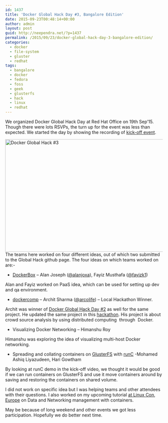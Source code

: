 ```yaml
---
id: 1437
title: 'Docker Global Hack Day #3, Bangalore Edition'
date: 2015-09-23T00:48:14+00:00
author: admin
layout: post
guid: http://neependra.net/?p=1437
permalink: /2015/09/23/docker-global-hack-day-3-bangalore-edition/
categories:
  - docker
  - file-system
  - gluster
  - redhat
tags:
  - bangalore
  - docker
  - fedora
  - foss
  - geek
  - glusterfs
  - hack
  - linux
  - redhat
---
```

We organized Docker Global Hack Day at Red Hat Office on 19th Sep&#8217;15. Though there were lots RSVPs, the turn up for the event was less than expected. We started the day by showing the recording of [kick-off event](https://www.youtube.com/watch?v=3WACZzbKFRE).
  
<img class="alignleft" src="https://farm6.staticflickr.com/5743/21016450524_a6a842fb49_z.jpg" alt="Docker Global Hack #3" width="640" height="360" />The teams here worked on four different ideas, out of which two submitted to the Global Hack github page. The four ideas on which teams worked on are:-

  * [DockerBox](https://github.com/docker/global-hack-day-3/tree/master/DockerBox_Bangalore) &#8211; Alan Joseph ([@alanjoxa](https://github.com/docker/global-hack-day-3/blob/master/DockerBox_Bangalore/github.com/alanjoxa)), Fayiz Musthafa ([@fayizk1](https://github.com/docker/global-hack-day-3/blob/master/DockerBox_Bangalore/github.com/fayizk1))

Alan and Fayiz worked on PaaS idea, which can be used for setting up dev and qa environment.

  * [dockercomp](https://github.com/arcolife/dockerComp) &#8211; Archit Sharma ([@arcolife](http://www.twitter.com/arcolife)) &#8211; Local Hackathon Winner.

Archit was winner of [Docker Global Hack Day #2](http://neependra.net/?p=1249) as well for the same project. He updated the same project in this [hackathon](https://arcolife.wordpress.com/2015/09/21/docker-global-hack-day-mania-dockercomp/). His project is about crowd source analysis by using distributed computing  through  Docker.

  * Visualizing Docker Networking &#8211; Himanshu Roy

Himanshu was exploring the idea of visualizing multi-host Docker networking.

  * Spreading and collating containers on [GlusterFS](http://gluster.org/) with [runC](https://github.com/opencontainers/runc) -Mohamed Ashiq Liyazudeen, Hari Gowtham

By looking at runC demo in the kick-off video, we thought it would be good if we can run containers on GlusterFS and use it move containers around by saving and restoring the containers on shared volume.
  
I did not work on specific idea but I was helping teams and other attendees with their questions. I also worked on my upcoming tutorial [at Linux Con, Europe](http://sched.co/3xU5) on Data and Networking management with containers.
  
May be because of long weekend and other events we got less participation. Hopefully we do better next time.
